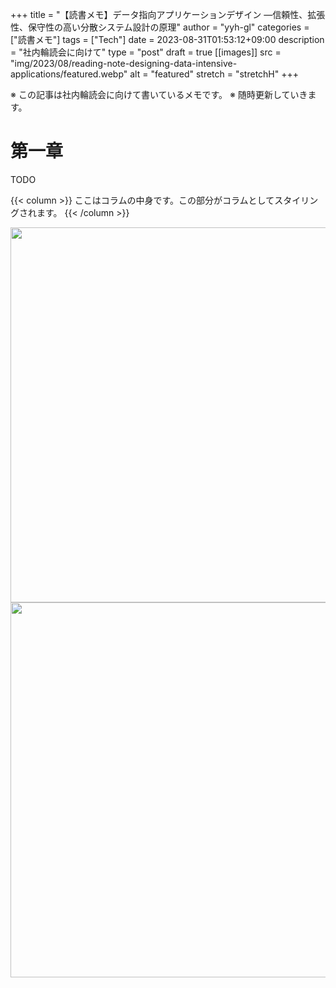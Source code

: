 <!-- textlint-disable -->

+++
title = "【読書メモ】データ指向アプリケーションデザイン ―信頼性、拡張性、保守性の高い分散システム設計の原理"
author = "yyh-gl"
categories = ["読書メモ"]
tags = ["Tech"]
date = 2023-08-31T01:53:12+09:00
description = "社内輪読会に向けて"
type = "post"
draft = true
[[images]]
  src = "img/2023/08/reading-note-designing-data-intensive-applications/featured.webp"
  alt = "featured"
  stretch = "stretchH"
+++

<!-- textlint-enable -->

※ この記事は社内輪読会に向けて書いているメモです。
※ 随時更新していきます。

# 第一章

TODO

{{< column >}}
ここはコラムの中身です。この部分がコラムとしてスタイリングされます。
{{< /column >}}


<img src="http://localhost:1313/img/2021/02//.webp" width="600">
<img src="https://tech.yyh-gl.dev/img/2021/02//.webp" width="600">
